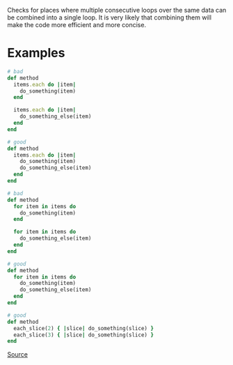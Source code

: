 
Checks for places where multiple consecutive loops over the same data
can be combined into a single loop. It is very likely that combining them
will make the code more efficient and more concise.

# Examples

```ruby
# bad
def method
  items.each do |item|
    do_something(item)
  end

  items.each do |item|
    do_something_else(item)
  end
end

# good
def method
  items.each do |item|
    do_something(item)
    do_something_else(item)
  end
end

# bad
def method
  for item in items do
    do_something(item)
  end

  for item in items do
    do_something_else(item)
  end
end

# good
def method
  for item in items do
    do_something(item)
    do_something_else(item)
  end
end

# good
def method
  each_slice(2) { |slice| do_something(slice) }
  each_slice(3) { |slice| do_something(slice) }
end
```

[Source](http://www.rubydoc.info/gems/rubocop/RuboCop/Cop/Style/CombinableLoops)